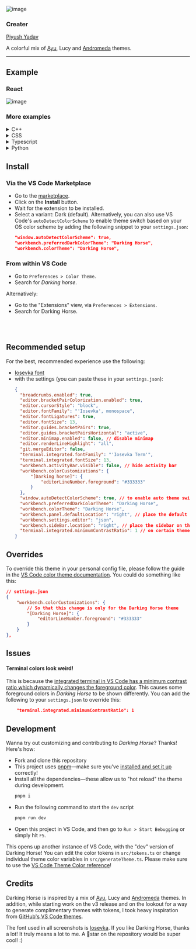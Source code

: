 ![image](https://user-images.githubusercontent.com/84402719/214473123-5a483e30-6815-4e75-8e4a-903ba83a3dde.png)

### Creater 
[Piyush Yadav](https://heypiyush.vercel.app/)


A colorful mix of [Ayu](https://marketplace.visualstudio.com/items?itemName=teabyii.ayu), Lucy and [Andromeda](https://marketplace.visualstudio.com/items?itemName=EliverLara.andromeda) themes.

---

## Example

### React

![image](https://user-images.githubusercontent.com/84402719/214473248-27e4905b-cf43-4654-9f3f-a1f232f4028d.png)


### More examples

<details>
<summary>C++</summary>

![image](https://user-images.githubusercontent.com/84402719/214473562-1ee877b4-72b9-454f-821a-86317a238708.png)
</details>

<details>
<summary>CSS</summary>

![image](https://user-images.githubusercontent.com/84402719/214473722-5269685d-33b5-4261-b7a0-f3a2a9cf377d.png)

</details>

<details>
<summary>Typescript</summary>

![image](https://user-images.githubusercontent.com/84402719/214473958-06a6c548-d69d-48f8-be9d-4aa280899a27.png)

</details>

<details>
<summary>Python</summary>

![image](https://user-images.githubusercontent.com/84402719/214474238-f36bd09a-c069-41a7-8d2f-d6a503aa3c89.png)

</details>


## Install

### Via the VS Code Marketplace

- Go to the [marketplace](https://marketplace.visualstudio.com/items?itemName=piyush-yadav-india.darking-horse).
- Click on the **Install** button.
- Wait for the extension to be installed.
- Select a variant: Dark (default). Alternatively, you can also use VS Code's `autoDetectColorScheme` to enable theme switch based on your OS color scheme by adding the following snippet to your `settings.json`:
  ```json
  "window.autoDetectColorScheme": true,
  "workbench.preferredDarkColorTheme": "Darking Horse",
  "workbench.colorTheme": "Darking Horse",
  ```

### From within VS Code

- Go to `Preferences > Color Theme`.
- Search for _Darking horse_.

Alternatively:

- Go to the "Extensions" view, via `Preferences > Extensions`.
- Search for Darking Horse.

<br />
<br />

## Recommended setup

For the best, recommended experience use the following:

- [Iosevka font](https://typeof.net/Iosevka/)
- with the settings (you can paste these in your `settings.json`):
  ```json
  {
  	"breadcrumbs.enabled": true,
  	"editor.bracketPairColorization.enabled": true,
  	"editor.cursorStyle": "block",
  	"editor.fontFamily": "'Iosevka', monospace",
  	"editor.fontLigatures": true,
  	"editor.fontSize": 13,
  	"editor.guides.bracketPairs": true,
  	"editor.guides.bracketPairsHorizontal": "active",
  	"editor.minimap.enabled": false, // disable minimap
  	"editor.renderLineHighlight": "all",
  	"git.mergeEditor": false,
  	"terminal.integrated.fontFamily": "'Iosevka Term'",
  	"terminal.integrated.fontSize": 13,
  	"workbench.activityBar.visible": false, // hide activity bar
  	"workbench.colorCustomizations": {
  		"[Darking horse]": {
  			"editorLineNumber.foreground": "#333333"
  		}
  	},
  	"window.autoDetectColorScheme": true, // to enable auto theme switch based on OS color scheme
  	"workbench.preferredDarkColorTheme": "Darking Horse",
  	"workbench.colorTheme": "Darking Horse",
  	"workbench.panel.defaultLocation": "right", // place the default panel (terminal etc.) on the right
  	"workbench.settings.editor": "json",
  	"workbench.sideBar.location": "right", // place the sidebar on the right
  	"terminal.integrated.minimumContrastRatio": 1 // on certain themes, the color gets altered by VS Code for contrast, disable this to use Darking Horse colors
  }
  ```

## Overrides

To override this theme in your personal config file, please follow the guide in the [VS Code color theme documentation](https://code.visualstudio.com/api/extension-guides/color-theme). You could do something like this:

```json
// settings.json
{
	"workbench.colorCustomizations": {
		// So that this change is only for the Darking Horse theme
		"[Darking Horse]": {
			"editorLineNumber.foreground": "#333333"
		}
	}
},
```

## Issues

#### Terminal colors look weird!

This is because the [integrated terminal in VS Code has a minimum contrast ratio which dynamically changes the foreground color](https://code.visualstudio.com/updates/v1_66#_minimum-contrast-ratio-default-changed). This causes some foreground colors in _Darking Horse_ to be shown differently. You can add the following to your `settings.json` to override this:

```json
	"terminal.integrated.minimumContrastRatio": 1
```

## Development

Wanna try out customizing and contributing to _Darking Horse_? Thanks! Here's how:

- Fork and clone this repository
- This project uses [pnpm](https://pnpm.io/)—make sure you've [installed and set it up](https://pnpm.io/installation) correctly!
- Install all the dependencies—these allow us to "hot reload" the theme during development.
  ```sh
  pnpm i
  ```
- Run the following command to start the `dev` script
  ```sh
  pnpm run dev
  ```
- Open this project in VS Code, and then go to `Run > Start Bebugging` or simply hit `F5`.

This opens up another instance of VS Code, with the "dev" version of Darking Horse! You can edit the color tokens in `src/tokens.ts` or change individual theme color variables in `src/generateTheme.ts`. Please make sure to use the [VS Code Theme Color reference](https://code.visualstudio.com/api/references/theme-color)!

## Credits

Darking Horse is inspired by a mix of [Ayu](https://marketplace.visualstudio.com/items?itemName=teabyii.ayu), Lucy and [Andromeda](https://marketplace.visualstudio.com/items?itemName=EliverLara.andromeda) themes. In addition, while starting work on the v3 release and on the lookout for a way to generate complimentary themes with tokens, I took heavy inspiration from [GitHub's VS Code themes](https://github.com/primer/github-vscode-theme).

The font used in all screenshots is [Iosevka](https://typeof.net/Iosevka/). 
If you like Darking Horse, thanks a lot! It truly means a lot to me. A 🌟star on the repository would be super cool! :)
